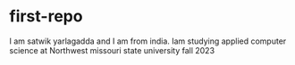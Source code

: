 # first-repo

I am satwik yarlagadda and I am from india.
Iam studying applied computer science at Northwest missouri state university
fall 2023